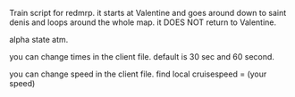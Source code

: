 Train script for redmrp. it starts at Valentine and goes around down to saint denis and loops around the whole map. it DOES NOT return to Valentine.

alpha state atm.

you can change times in the client file. default is 30 sec and 60 second.


you can change speed in the client file. find local cruisespeed = (your speed)
